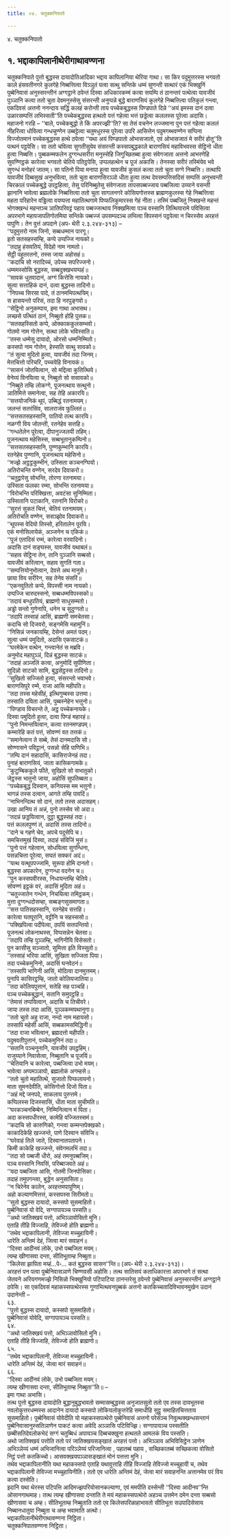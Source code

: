 ```yaml
---
title: ०४. चतुक्कनिपातो

---
```

४. चतुक्कनिपातो  


## १. भद्दाकापिलानीथेरीगाथावण्णना

चतुक्कनिपाते पुत्तो बुद्धस्स दायादोतिआदिका भद्दाय कापिलानिया थेरिया गाथा। सा किर पदुमुत्तरस्स भगवतो काले हंसवतीनगरे कुलगेहे निब्बत्तित्वा विञ्ञुतं पत्वा सत्थु सन्तिके धम्मं सुणन्ती सत्थारं एकं भिक्खुनिं पुब्बेनिवासं अनुस्सरन्तीनं अग्गट्ठाने ठपेन्तं दिस्वा अधिकारकम्मं कत्वा सयम्पि तं ठानन्तरं पत्थेत्वा यावजीवं पुञ्ञानि कत्वा ततो चुता देवमनुस्सेसु संसरन्ती अनुप्पन्ने बुद्धे बाराणसियं कुलगेहे निब्बत्तित्वा पतिकुलं गन्त्वा, एकदिवसं अत्तनो ननन्दाय सद्धिं कलहं करोन्ती ताय पच्चेकबुद्धस्स पिण्डपाते दिन्ने ‘‘अयं इमस्स दानं दत्वा उळारसम्पत्तिं लभिस्सती’’ति पच्चेकबुद्धस्स हत्थतो पत्तं गहेत्वा भत्तं छड्डेत्वा कललस्स पूरेत्वा अदासि। महाजनो गरहि – ‘‘बाले, पच्चेकबुद्धो ते किं अपरज्झी’’ति? सा तेसं वचनेन लज्जमाना पुन पत्तं गहेत्वा कललं नीहरित्वा धोवित्वा गन्धचुण्णेन उब्बट्टेत्वा चतुमधुरस्स पूरेत्वा उपरि आसित्तेन पदुमगब्भवण्णेन सप्पिना विज्जोतमानं पच्चेकबुद्धस्स हत्थे ठपेत्वा ‘‘यथा अयं पिण्डपातो ओभासजातो, एवं ओभासजातं मे सरीरं होतू’’ति पत्थनं पट्ठपेसि। सा ततो चवित्वा सुगतीसुयेव संसरन्ती कस्सपबुद्धकाले बाराणसियं महाविभवस्स सेट्ठिनो धीता हुत्वा निब्बत्ति। पुब्बकम्मफलेन दुग्गन्धसरीरा मनुस्सेहि जिगुच्छितब्बा हुत्वा संवेगजाता अत्तनो आभरणेहि सुवण्णिट्ठकं कारेत्वा भगवतो चेतिये पतिट्ठपेसि, उप्पलहत्थेन च पूजं अकासि। तेनस्सा सरीरं तस्मिंयेव भवे सुगन्धं मनोहरं जातम्। सा पतिनो पिया मनापा हुत्वा यावजीवं कुसलं कत्वा ततो चुता सग्गे निब्बत्ति। तत्थापि यावजीवं दिब्बसुखं अनुभवित्वा, ततो चुता बाराणसिरञ्ञो धीता हुत्वा तत्थ देवसम्पत्तिसदिसं सम्पत्तिं अनुभवन्ती चिरकालं पच्चेकबुद्धे उपट्ठहित्वा, तेसु परिनिब्बुतेसु संवेगजाता तापसपब्बज्जाय पब्बजित्वा उय्याने वसन्ती झानानि भावेत्वा ब्रह्मलोके निब्बत्तित्वा ततो चुता सागलनगरे कोसियगोत्तस्स ब्राह्मणकुलस्स गेहे निब्बत्तित्वा महता परिहारेन वड्ढित्वा वयप्पत्ता महातित्थगामे पिप्फलिकुमारस्स गेहं नीता। तस्मिं पब्बजितुं निक्खन्ते महन्तं भोगक्खन्धं महन्तञ्च ञातिपरिवट्टं पहाय पब्बज्जत्थाय निक्खमित्वा पञ्च वस्सानि तित्थियारामे पविसित्वा अपरभागे महापजापतिगोतमिया सन्तिके पब्बज्जं उपसम्पदञ्च लभित्वा विपस्सनं पट्ठपेत्वा न चिरस्सेव अरहत्तं पापुणि। तेन वुत्तं अपदाने (अप॰ थेरी २.३.२४४-३१३) –  
‘‘पदुमुत्तरो नाम जिनो, सब्बधम्मान पारगू।  
इतो सतसहस्सम्हि, कप्पे उप्पज्जि नायको॥  
‘‘तदाहु हंसवतियं, विदेहो नाम नामतो।  
सेट्ठी पहूतरतनो, तस्स जाया अहोसहं॥  
‘‘कदाचि सो नरादिच्चं, उपेच्च सपरिज्जनो।  
धम्ममस्सोसि बुद्धस्स, सब्बदुक्खभयप्पहं॥  
‘‘सावकं धुतवादानं, अग्गं कित्तेसि नायको।  
सुत्वा सत्ताहिकं दानं, दत्वा बुद्धस्स तादिनो॥  
‘‘निपच्च सिरसा पादे, तं ठानमभिपत्थयिम्।  
स हासयन्तो परिसं, तदा हि नरपुङ्गवो॥  
‘‘सेट्ठिनो अनुकम्पाय, इमा गाथा अभासथ।  
लच्छसे पत्थितं ठानं, निब्बुतो होहि पुत्तक॥  
‘‘सतसहस्सितो कप्पे, ओक्काककुलसम्भवो।  
गोतमो नाम गोत्तेन, सत्था लोके भविस्सति॥  
‘‘तस्स धम्मेसु दायादो, ओरसो धम्मनिम्मितो।  
कस्सपो नाम गोत्तेन, हेस्सति सत्थु सावको॥  
‘‘तं सुत्वा मुदितो हुत्वा, यावजीवं तदा जिनम्।  
मेत्तचित्तो परिचरि, पच्चयेहि विनायकं॥  
‘‘सासनं जोतयित्वान, सो मद्दित्वा कुतित्थिये।  
वेनेय्यं विनयित्वा च, निब्बुतो सो ससावको॥  
‘‘निब्बुते तम्हि लोकग्गे, पूजनत्थाय सत्थुनो।  
ञातिमित्ते समानेत्वा, सह तेहि अकारयि॥  
‘‘सत्तयोजनिकं थूपं, उब्बिद्धं रतनामयम्।  
जलन्तं सतरंसिंव, सालराजंव फुल्लितं॥  
‘‘सत्तसतसहस्सानि, पातियो तत्थ कारयि।  
नळग्गी विय जोतन्ती, रतनेहेव सत्तहि॥  
‘‘गन्धतेलेन पूरेत्वा, दीपानुज्जलयी तहिम्।  
पूजनत्थाय महेसिस्स, सब्बभूतानुकम्पिनो॥  
‘‘सत्तसतसहस्सानि, पुण्णकुम्भानि कारयि।  
रतनेहेव पुण्णानि, पूजनत्थाय महेसिनो॥  
‘‘मज्झे अट्ठट्ठकुम्भीनं, उस्सिता कञ्चनग्घियो।  
अतिरोचन्ति वण्णेन, सरदेव दिवाकरो॥  
‘‘चतुद्वारेसु सोभन्ति, तोरणा रतनामया।  
उस्सिता फलका रम्मा, सोभन्ति रतनामया॥  
‘‘विरोचन्ति परिक्खित्ता, अवटंसा सुनिम्मिता।  
उस्सितानि पटाकानि, रतनानि विरोचरे॥  
‘‘सुरत्तं सुकतं चित्तं, चेतियं रतनामयम्।  
अतिरोचति वण्णेन, ससञ्झोव दिवाकरो॥  
‘‘थूपस्स वेदियो तिस्सो, हरितालेन पूरयि।  
एकं मनोसिलायेकं, अञ्जनेन च एकिकं॥  
‘‘पूजं एतादिसं रम्मं, कारेत्वा वरवादिनो।  
अदासि दानं सङ्घस्स, यावजीवं यथाबलं॥  
‘‘सहाव सेट्ठिना तेन, तानि पुञ्ञानि सब्बसो।  
यावजीवं करित्वान, सहाव सुगतिं गता॥  
‘‘सम्पत्तियोनुभोत्वान, देवत्ते अथ मानुसे।  
छाया विय सरीरेन, सह तेनेव संसरिं॥  
‘‘एकनवुतितो कप्पे, विपस्सी नाम नायको।  
उप्पज्जि चारुदस्सनो, सब्बधम्मविपस्सको॥  
‘‘तदायं बन्धुपतियं, ब्राह्मणो साधुसम्मतो।  
अड्ढो सन्तो गुणेनापि, धनेन च सुदुग्गतो॥  
‘‘तदापि तस्साहं आसिं, ब्राह्मणी समचेतसा।  
कदाचि सो दिजवरो, सङ्गमेसि महामुनिं॥  
‘‘निसिन्नं जनकायम्हि, देसेन्तं अमतं पदम्।  
सुत्वा धम्मं पमुदितो, अदासि एकसाटकं॥  
‘‘घरमेकेन वत्थेन, गन्त्वानेतं स मब्रवि।  
अनुमोद महापुञ्ञं, दिन्नं बुद्धस्स साटकं॥  
‘‘तदाहं अञ्जलिं कत्वा, अनुमोदिं सुपीणिता।  
सुदिन्नो साटको सामि, बुद्धसेट्ठस्स तादिनो॥  
‘‘सुखितो सज्जितो हुत्वा, संसरन्तो भवाभवे।  
बाराणसिपुरे रम्मे, राजा आसि महीपति॥  
‘‘तदा तस्स महेसीहं, इत्थिगुम्बस्स उत्तमा।  
तस्साति दयिता आसिं, पुब्बस्नेहेन भत्तुनो॥  
‘‘पिण्डाय विचरन्ते ते, अट्ठ पच्चेकनायके।  
दिस्वा पमुदितो हुत्वा, दत्वा पिण्डं महारहं॥  
‘‘पुनो निमन्तयित्वान, कत्वा रतनमण्डपम्।  
कम्मारेहि कतं पत्तं, सोवण्णं वत तत्तकं॥  
‘‘समानेत्वान ते सब्बे, तेसं दानमदासि सो।  
सोण्णासने पविट्ठानं, पसन्नो सेहि पाणिभि॥  
‘‘तम्पि दानं सहादासिं, कासिराजेनहं तदा।  
पुनाहं बाराणसियं, जाता कासिकगामके॥  
‘‘कुटुम्बिककुले फीते, सुखितो सो सभातुको।  
जेट्ठस्स भातुनो जाया, अहोसिं सुपतिब्बता॥  
‘‘पच्चेकबुद्धं दिस्वान, कनियस्स मम भत्तुनो।  
भागन्नं तस्स दत्वान, आगते तम्हि पावदिं॥  
‘‘नाभिनन्दित्थ सो दानं, ततो तस्स अदासहम्।  
उखा आनिय तं अन्नं, पुनो तस्सेव सो अदा॥  
‘‘तदन्नं छड्डयित्वान, दुट्ठा बुद्धस्सहं तदा।  
पत्तं कललपुण्णं तं, अदासिं तस्स तादिनो॥  
‘‘दाने च गहणे चेव, अपचे पदुसेपि च।  
समचित्तमुखं दिस्वा, तदाहं संविजिं भुसं॥  
‘‘पुनो पत्तं गहेत्वान, सोधयित्वा सुगन्धिना,  
पसन्नचित्ता पूरेत्वा, सघतं सक्करं अदं॥  
‘‘यत्थ यत्थूपपज्जामि, सुरूपा होमि दानतो।  
बुद्धस्स अपकारेन, दुग्गन्धा वदनेन च॥  
‘‘पुन कस्सपवीरस्स, निधायन्तम्हि चेतिये।  
सोवण्णं इट्ठकं वरं, अदासिं मुदिता अहं॥  
‘‘चतुज्जातेन गन्धेन, निचयित्वा तमिट्ठकम्।  
मुत्ता दुग्गन्धदोसम्हा, सब्बङ्गसुसमागता॥  
‘‘सत्त पातिसहस्सानि, रतनेहेव सत्तहि।  
कारेत्वा घतपूरानि, वट्टीनि च सहस्ससो॥  
‘‘पक्खिपित्वा पदीपेत्वा, ठपयिं सत्तपन्तियो।  
पूजनत्थं लोकनाथस्स, विप्पसन्नेन चेतसा॥  
‘‘तदापि तम्हि पुञ्ञम्हि, भागिनीयि विसेसतो।  
पुन कासीसु सञ्जातो, सुमित्ता इति विस्सुतो॥  
‘‘तस्साहं भरिया आसिं, सुखिता सज्जिता पिया।  
तदा पच्चेकमुनिनो, अदासिं घनवेठनं॥  
‘‘तस्सापि भागिनी आसिं, मोदित्वा दानमुत्तमम्।  
पुनापि कासिरट्ठम्हि, जातो कोलियजातिया॥  
‘‘तदा कोलियपुत्तानं, सतेहि सह पञ्चहि।  
पञ्च पच्चेकबुद्धानं, सतानि समुपट्ठहि॥  
‘‘तेमासं तप्पयित्वान, अदासि च तिचीवरे।  
जाया तस्स तदा आसिं, पुञ्ञकम्मपथानुगा॥  
‘‘ततो चुतो अहु राजा, नन्दो नाम महायसो।  
तस्सापि महेसी आसिं, सब्बकामसमिद्धिनी॥  
‘‘तदा राजा भवित्वान, ब्रह्मदत्तो महीपति।  
पदुमवतीपुत्तानं, पच्चेकमुनिनं तदा॥  
‘‘सतानि पञ्चनूनानि, यावजीवं उपट्ठहिम्।  
राजुय्याने निवासेत्वा, निब्बुतानि च पूजयिं॥  
‘‘चेतियानि च कारेत्वा, पब्बजित्वा उभो मयम्।  
भावेत्वा अप्पमञ्ञायो, ब्रह्मलोकं अगम्हसे॥  
‘‘ततो चुतो महातित्थे, सुजातो पिप्फलायनो।  
माता सुमनदेवीति, कोसिगोत्तो दिजो पिता॥  
‘‘अहं मद्दे जनपदे, साकलाय पुरुत्तमे।  
कप्पिलस्स दिजस्सासिं, धीता माता सुचीमति॥  
‘‘घरकञ्चनबिम्बेन, निम्मिनित्वान मं पिता।  
अदा कस्सपधीरस्स, कामेहि वज्जितस्समं॥  
‘‘कदाचि सो कारुणिको, गन्त्वा कम्मन्तपेक्खको।  
काकादिकेहि खज्जन्ते, पाणे दिस्वान संविजि॥  
‘‘घरेवाहं तिले जाते, दिस्वानातपतापने।  
किमी काकेहि खज्जन्ते, संवेगमलभिं तदा॥  
‘‘तदा सो पब्बजी धीरो, अहं तमनुपब्बजिम्।  
पञ्च वस्सानि निवसिं, परिब्बाजवते अहं॥  
‘‘यदा पब्बजिता आसि, गोतमी जिनपोसिका।  
तदाहं तमुपगन्त्वा, बुद्धेन अनुसासिता॥  
‘‘न चिरेनेव कालेन, अरहत्तमपापुणिम्।  
अहो कल्याणमित्तत्तं, कस्सपस्स सिरीमतो॥  
‘‘सुतो बुद्धस्स दायादो, कस्सपो सुसमाहितो।  
पुब्बेनिवासं यो वेदि, सग्गापायञ्च पस्सति॥  
‘‘अथो जातिक्खयं पत्तो, अभिञ्ञावोसितो मुनि।  
एताहि तीहि विज्जाहि, तेविज्जो होति ब्राह्मणो॥  
‘‘तथेव भद्दाकापिलानी, तेविज्जा मच्चुहायिनी।  
धारेति अन्तिमं देहं, जित्वा मारं सवाहनं॥  
‘‘दिस्वा आदीनवं लोके, उभो पब्बजिता मयम्।  
त्यम्ह खीणासवा दन्ता, सीतिभूताम्ह निब्बुता॥  
‘‘किलेसा झापिता मय्हं…पे॰… कतं बुद्धस्स सासन’’न्ति॥ (अप॰ थेरी २.३.२४४-३१३)।  
अरहत्तं पन पत्वा पुब्बेनिवासञाणे चिण्णवसी अहोसि। तत्थ सातिसयं कताधिकारत्ता अपरभागे तं सत्था जेतवने अरियगणमज्झे निसिन्नो भिक्खुनियो पटिपाटिया ठानन्तरेसु ठपेन्तो पुब्बेनिवासं अनुस्सरन्तीनं अग्गट्ठाने ठपेसि। सा एकदिवसं महाकस्सपत्थेरस्स गुणाभित्थवनपुब्बकं अत्तनो कतकिच्चतादिविभावनमुखेन उदानं उदानेन्ती –  
६३.  
‘‘पुत्तो बुद्धस्स दायादो, कस्सपो सुसमाहितो।  
पुब्बेनिवासं योवेदि, सग्गापायञ्च पस्सति॥  
६४.  
‘‘अथो जातिक्खयं पत्तो, अभिञ्ञावोसितो मुनि।  
एताहि तीहि विज्जाहि, तेविज्जो होति ब्राह्मणो॥  
६५.  
‘‘तथेव भद्दाकापिलानी, तेविज्जा मच्चुहायिनी।  
धारेति अन्तिमं देहं, जेत्वा मारं सवाहनं॥  
६६.  
‘‘दिस्वा आदीनवं लोके, उभो पब्बजिता मयम्।  
त्यम्ह खीणासवा दन्ता, सीतिभूताम्ह निब्बुता’’ति॥ –  
इमा गाथा अभासि।  
तत्थ पुत्तो बुद्धस्स दायादोति बुद्धानुबुद्धभावतो सम्मासम्बुद्धस्स अनुजातसुतो ततो एव तस्स दायभूतस्स नवलोकुत्तरधम्मस्स आदानेन दायादो कस्सपो लोकियलोकुत्तरेहि समाधीहि सुट्ठु समाहितचित्तताय सुसमाहितो। पुब्बेनिवासं योवेदीति यो महाकस्सपत्थेरो पुब्बेनिवासं अत्तनो परेसञ्च निवुत्थक्खन्धसन्तानं पुब्बेनिवासानुस्सतिञाणेन पाकटं कत्वा अवेदि अञ्ञासि पटिविज्झि। सग्गापायञ्च पस्सतीति छब्बीसतिदेवलोकभेदं सग्गं चतुब्बिधं अपायञ्च दिब्बचक्खुना हत्थतले आमलकं विय पस्सति।  
अथो जातिक्खयं पत्तोति ततो परं जातिक्खयसङ्खातं अरहत्तं पत्तो। अभिञ्ञाय अभिविसिट्ठेन ञाणेन अभिञ्ञेय्यं धम्मं अभिजानित्वा परिञ्ञेय्यं परिजानित्वा , पहातब्बं पहाय , सच्छिकातब्बं सच्छिकत्वा वोसितो निट्ठं पत्तो कतकिच्चो। आसवक्खयपञ्ञासङ्खातं मोनं पत्तत्ता मुनि।  
तथेव भद्दाकापिलानीति यथा महाकस्सपो एताहि यथावुत्ताहि तीहि विज्जाहि तेविज्जो मच्चुहायी च, तथेव भद्दाकापिलानी तेविज्जा मच्चुहायिनीति। ततो एव धारेति अन्तिमं देहं, जेत्वा मारं सवाहनन्ति अत्तानमेव परं विय कत्वा दस्सेति।  
इदानि यथा थेरस्स पटिपत्ति आदिमज्झपरियोसानकल्याणा, एवं ममपीति दस्सेन्ती ‘‘दिस्वा आदीनव’’न्ति ओसानगाथमाह। तत्थ त्यम्ह खीणासवा दन्ताति ते मयं महाकस्सपत्थेरो अहञ्च उत्तमेन दमेन दन्ता सब्बसो खीणासवा च अम्ह। सीतिभूताम्ह निब्बुताति ततो एव किलेसपरिळाहाभावतो सीतिभूता सउपादिसेसाय निब्बानधातुया निब्बुता च अम्ह भवामाति अत्थो।  
भद्दाकापिलानीथेरीगाथावण्णना निट्ठिता।  
चतुक्कनिपातवण्णना निट्ठिता।  